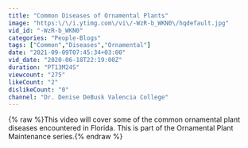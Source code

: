 ```yaml
---
title: "Common Diseases of Ornamental Plants"
image: "https:\/\/i.ytimg.com\/vi\/-WzR-b_WKN0\/hqdefault.jpg"
vid_id: "-WzR-b_WKN0"
categories: "People-Blogs"
tags: ["Common","Diseases","Ornamental"]
date: "2021-09-09T07:45:34+03:00"
vid_date: "2020-06-18T22:19:00Z"
duration: "PT13M24S"
viewcount: "275"
likeCount: "2"
dislikeCount: "0"
channel: "Dr. Denise DeBusk Valencia College"
---
```

{% raw %}This video will cover some of the common ornamental plant diseases encountered in Florida. This is part of the Ornamental Plant Maintenance series.{% endraw %}
